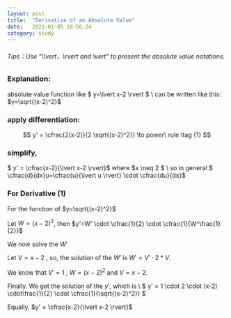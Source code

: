 ```yaml
---
layout: post
title:  "Derivative of an Absolute Value"
date:   2021-01-05 18:56:24
category: study
---
```


###### Tips：Use “\lvert，\rvert and \vert” to present the absolute value notations.

### Explanation:

absolute value function like  $ y=\lvert x-2 \rvert $ \\
can be written like this: $y=\sqrt{(x-2)^2}$

### apply differentiation:

$$
 y' = \cfrac{2(x-2)}{2 \sqrt{(x-2)^2}} \to power\ rule  \tag {1}
 $$

### simplify,

$ y' = \cfrac{x-2}{\lvert x-2 \rvert}$  where $x \neq 2 $ \\
so in general $ \cfrac{d}{dx}u=\cfrac{u}{\lvert u \rvert} \cdot \cfrac{du}{dx}$

### For Derivative (1)

For the function of  $y=\sqrt{(x-2)^2}$ 

Let $W=(x-2)^2$, then $y'=W' \cdot \cfrac{1}{2} \cdot \cfrac{1}{W^\frac{1}{2}}$

We now solve the $W'$

Let $V=x-2$ , so, the solution of the $W'$ is $W' = V' \cdot 2 * V$.

We know that $V'=1$ , $W=(x-2)^2$ and $V=x-2$.

Finally. We get the solution of the $y'$, which is \\
$ y' = 1 \cdot 2 \cdot (x-2) \cdot\frac{1}{2} \cdot \cfrac{1}{\sqrt{(x-2)^2}} $

Equally, $y' = \cfrac{x-2}{\lvert x-2 \rvert}$